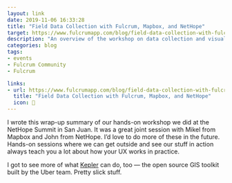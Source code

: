 ```yaml
---
layout: link
date: 2019-11-06 16:33:28
title: "Field Data Collection with Fulcrum, Mapbox, and NetHope"
target: https://www.fulcrumapp.com/blog/field-data-collection-with-fulcrum-mapbox-and-nethope/
description: "An overview of the workshop on data collection and visualization, presented by Fulcrum and Mapbox at the NetHope Summit."
categories: blog
tags:
- events
- Fulcrum Community
- Fulcrum

links:
- url: https://www.fulcrumapp.com/blog/field-data-collection-with-fulcrum-mapbox-and-nethope/
  title: "Field Data Collection with Fulcrum, Mapbox, and NetHope"
  icon: 🔺
---
```


I wrote this wrap-up summary of our hands-on workshop we did at the NetHope Summit in San Juan. It was a great joint session with Mikel from Mapbox and John from NetHope. I’d love to do more of these in the future. Hands-on sessions where we can get outside and see our stuff in action always teach you a lot about how your UX works in practice.

I got to see more of what [Kepler](https://kepler.gl/ "Kepler") can do, too — the open source GIS toolkit built by the Uber team. Pretty slick stuff.
